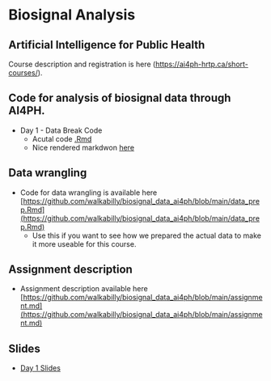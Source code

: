 # Biosignal Analysis 

## Artificial Intelligence for Public Health

Course description and registration is here (https://ai4ph-hrtp.ca/short-courses/). 

## Code for analysis of biosignal data through AI4PH. 
* Day 1 - Data Break Code 
    * Acutal code [.Rmd](https://github.com/walkabilly/biosignal_data_ai4ph/blob/main/data_break.Rmd)
    * Nice rendered markdwon [here](https://github.com/walkabilly/biosignal_data_ai4ph/blob/main/data_break.md)

## Data wrangling 
* Code for data wrangling is available here [https://github.com/walkabilly/biosignal_data_ai4ph/blob/main/data_prep.Rmd](https://github.com/walkabilly/biosignal_data_ai4ph/blob/main/data_prep.Rmd)
    * Use this if you want to see how we prepared the actual data to make it more useable for this course. 
    
## Assignment description
* Assignment description available here [https://github.com/walkabilly/biosignal_data_ai4ph/blob/main/assignment.md](https://github.com/walkabilly/biosignal_data_ai4ph/blob/main/assignment.md)

## Slides
* [Day 1 Slides](https://github.com/walkabilly/biosignal_data_ai4ph/blob/main/slides_day_1.pptx)
